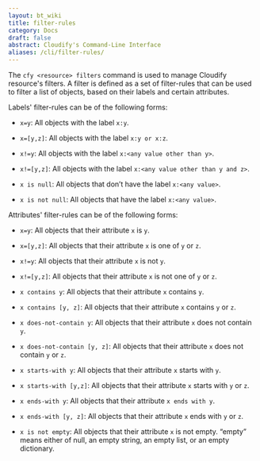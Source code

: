 ```yaml
---
layout: bt_wiki
title: filter-rules
category: Docs
draft: false
abstract: Cloudify's Command-Line Interface
aliases: /cli/filter-rules/
---
```


The `cfy <resource> filters` command is used to manage Cloudify resource's filters.
A filter is defined as a set of filter-rules that can be used to filter a list of objects, based on their labels and certain attributes.

Labels' filter-rules can be of the following forms:

* `x=y`: All objects with the label `x:y`. 

* `x=[y,z]`: All objects with the label `x:y or x:z`.

* `x!=y`: All objects with the label `x:<any value other than y>`.  

* `x!=[y,z]`: All objects with the label `x:<any value other than y and z>`.

* `x is null`: All objects that don’t have the label `x:<any value>`.

* `x is not null`: All objects that have the label `x:<any value>`.


Attributes' filter-rules can be of the following forms:

* `x=y`: All objects that their attribute `x` is `y`. 

* `x=[y,z]`: All objects that their attribute `x` is one of `y` or `z`. 

* `x!=y`: All objects that their attribute `x` is not `y`. 

* `x!=[y,z]`: All objects that their attribute `x` is not one of `y` or `z`. 

* `x contains y`: All objects that their attribute `x` contains `y`.

* `x contains [y, z]`: All objects that their attribute `x` contains `y` or `z`.

* `x does-not-contain y`: All objects that their attribute `x` does not contain `y`.

* `x does-not-contain [y, z]`: All objects that their attribute `x` does not contain `y` or `z`.

* `x starts-with y`: All objects that their attribute `x` starts with `y`.

* `x starts-with [y,z]`: All objects that their attribute `x` starts with `y` or `z`.

* `x ends-with y`: All objects that their attribute `x ends with y`. 

* `x ends-with [y, z]`: All objects that their attribute `x` ends with `y` or `z`.

* `x is not empty`: All objects that their attribute `x` is not empty. “empty” means either of null, an empty string, an empty list, or an empty dictionary. 
